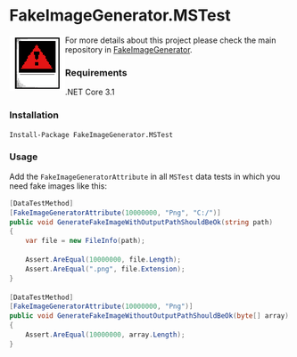 # FakeImageGenerator.MSTest
<img align="left" width="100" height="100" src="fake-image-generator.png">

For more details about this project please check the main repository in [FakeImageGenerator](https://github.com/fake-image-generator/FakeImageGenerator).

### Requirements

.NET Core 3.1

### Installation

```
Install-Package FakeImageGenerator.MSTest
```

### Usage

Add the `FakeImageGeneratorAttribute` in all `MSTest` data tests in which you need fake images like this:

```csharp
[DataTestMethod]
[FakeImageGeneratorAttribute(10000000, "Png", "C:/")]
public void GenerateFakeImageWithOutputPathShouldBeOk(string path)
{
    var file = new FileInfo(path);

    Assert.AreEqual(10000000, file.Length);
    Assert.AreEqual(".png", file.Extension);
}

[DataTestMethod]
[FakeImageGeneratorAttribute(10000000, "Png")]
public void GenerateFakeImageWithoutOutputPathShouldBeOk(byte[] array)
{
    Assert.AreEqual(10000000, array.Length);
}
```

